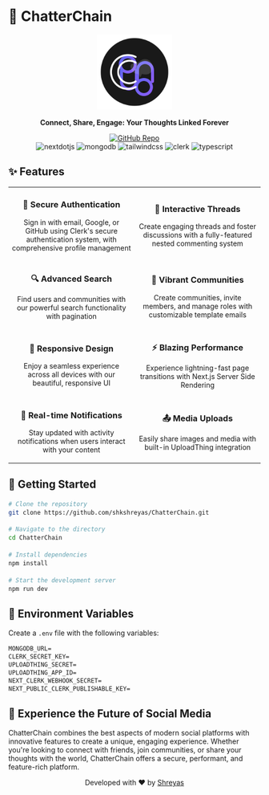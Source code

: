# 🔗 ChatterChain

<div align="center">
  <img src="https://raw.githubusercontent.com/shkshreyas/ChatterChain/main/public/logo.svg" alt="ChatterChain Logo" width="150" height="150" />
  
  <p align="center">
    <b>Connect, Share, Engage: Your Thoughts Linked Forever</b>
  </p>
  
  <a href="https://github.com/shkshreyas/ChatterChain">
    <img src="https://img.shields.io/badge/GitHub-ChatterChain-blueviolet?style=for-the-badge&logo=github" alt="GitHub Repo" />
  </a>
  
  <div>
    <img src="https://img.shields.io/badge/-Next_JS-black?style=for-the-badge&logoColor=white&logo=nextdotjs&color=000000" alt="nextdotjs" />
    <img src="https://img.shields.io/badge/-MongoDB-black?style=for-the-badge&logoColor=white&logo=mongodb&color=47A248" alt="mongodb" />
    <img src="https://img.shields.io/badge/-Tailwind_CSS-black?style=for-the-badge&logoColor=white&logo=tailwindcss&color=06B6D4" alt="tailwindcss" />
    <img src="https://img.shields.io/badge/-Clerk-black?style=for-the-badge&logoColor=white&logo=clerk&color=6C47FF" alt="clerk" />
    <img src="https://img.shields.io/badge/-Typescript-black?style=for-the-badge&logoColor=white&logo=typescript&color=3178C6" alt="typescript" />
  </div>
</div>

## ✨ Features

<table>
  <tr>
    <td width="50%">
      <h3 align="center">🔐 Secure Authentication</h3>
      <p align="center">
        Sign in with email, Google, or GitHub using Clerk's secure authentication system, with comprehensive profile management
      </p>
    </td>
    <td width="50%">
      <h3 align="center">💬 Interactive Threads</h3>
      <p align="center">
        Create engaging threads and foster discussions with a fully-featured nested commenting system
      </p>
    </td>
  </tr>
  <tr>
    <td width="50%">
      <h3 align="center">🔍 Advanced Search</h3>
      <p align="center">
        Find users and communities with our powerful search functionality with pagination
      </p>
    </td>
    <td width="50%">
      <h3 align="center">👥 Vibrant Communities</h3>
      <p align="center">
        Create communities, invite members, and manage roles with customizable template emails
      </p>
    </td>
  </tr>
  <tr>
    <td width="50%">
      <h3 align="center">📱 Responsive Design</h3>
      <p align="center">
        Enjoy a seamless experience across all devices with our beautiful, responsive UI
      </p>
    </td>
    <td width="50%">
      <h3 align="center">⚡ Blazing Performance</h3>
      <p align="center">
        Experience lightning-fast page transitions with Next.js Server Side Rendering
      </p>
    </td>
  </tr>
  <tr>
    <td width="50%">
      <h3 align="center">🔔 Real-time Notifications</h3>
      <p align="center">
        Stay updated with activity notifications when users interact with your content
      </p>
    </td>
    <td width="50%">
      <h3 align="center">📤 Media Uploads</h3>
      <p align="center">
        Easily share images and media with built-in UploadThing integration
      </p>
    </td>
  </tr>
</table>

## 🚀 Getting Started

```bash
# Clone the repository
git clone https://github.com/shkshreyas/ChatterChain.git

# Navigate to the directory
cd ChatterChain

# Install dependencies
npm install

# Start the development server
npm run dev
```

## 🔧 Environment Variables

Create a `.env` file with the following variables:

```
MONGODB_URL=
CLERK_SECRET_KEY=
UPLOADTHING_SECRET=
UPLOADTHING_APP_ID=
NEXT_CLERK_WEBHOOK_SECRET=
NEXT_PUBLIC_CLERK_PUBLISHABLE_KEY=
```

## 💫 Experience the Future of Social Media

ChatterChain combines the best aspects of modern social platforms with innovative features to create a unique, engaging experience. Whether you're looking to connect with friends, join communities, or share your thoughts with the world, ChatterChain offers a secure, performant, and feature-rich platform.

<div align="center">
  <p>Developed with ❤️ by <a href="https://github.com/shkshreyas">Shreyas</a></p>
</div>
